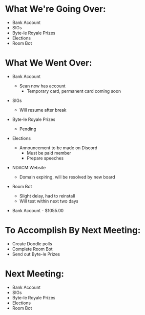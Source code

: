 # What We're Going Over:
- Bank Account
- SIGs
- Byte-le Royale Prizes
- Elections
- Room Bot

# What We Went Over:

- Bank Account 
    - Sean now has account
        - Temporary card, permanent card coming soon

- SIGs
    - Will resume after break

- Byte-le Royale Prizes
    - Pending

- Elections
    - Announcement to be made on Discord
        - Must be paid member
        - Prepare speeches

- NDACM Website
    - Domain expiring, will be resolved by new board

- Room Bot
    - Slight delay, had to reinstall
    - Will test within next two days

- Bank Account - $1055.00

# To Accomplish By Next Meeting: 
- Create Doodle polls
- Complete Room Bot
- Send out Byte-le Prizes

# Next Meeting:
- Bank Account
- SIGs
- Byte-le Royale Prizes
- Elections
- Room Bot
